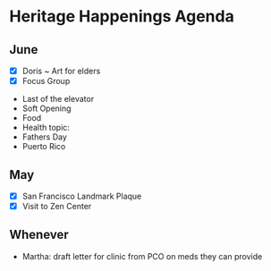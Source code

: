 # Heritage Happenings Agenda

## June

* [x] Doris ~ Art for elders
* [x] Focus Group
* Last of the elevator
* Soft Opening
* Food
* Health topic:
* Fathers Day
* Puerto Rico



## May

* [x] San Francisco Landmark Plaque
* [x] Visit to Zen Center

## Whenever

* Martha: draft letter for clinic from PCO on meds they can provide